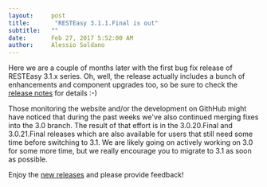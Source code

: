 ```yaml
---
layout:     post
title:       "RESTEasy 3.1.1.Final is out"
subtitle:   ""
date:       Feb 27, 2017 5:52:00 AM
author:     Alessio Soldano
---
```



                    



                    




Here we are a couple of months later with the first bug fix release of RESTEasy 3.1.x series. Oh, well, the release actually includes a bunch of enhancements and component upgrades too, so be sure to check the [release notes](https://issues.redhat.com/secure/ReleaseNote.jspa?version=12331661&amp;styleName=Text&amp;projectId=12310560&amp;Create=Create) for details :-)

Those monitoring the website and/or the development on GithHub might have noticed that during the past weeks we&#39;ve also continued merging fixes into the 3.0 branch. The result of that effort is in the 3.0.20.Final and 3.0.21.Final releases which are also available for users that still need some time before switching to 3.1. We are likely going on actively working on 3.0 for some more time, but we really encourage you to migrate to 3.1 as soon as possible.

Enjoy the [new releases](https://resteasy.jboss.org/downloads) and please provide feedback!




                    




                    

                    


                

